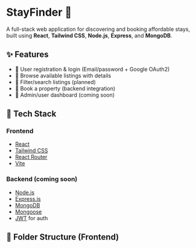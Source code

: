 # StayFinder 🏡

A full-stack web application for discovering and booking affordable stays, built using **React**, **Tailwind CSS**, **Node.js**, **Express**, and **MongoDB**.

## ✨ Features

- 🔐 User registration & login (Email/password + Google OAuth2)
- 📄 Browse available listings with details
- 📌 Filter/search listings (planned)
- 📆 Book a property (backend integration)
- 💼 Admin/user dashboard (coming soon)

## 🚀 Tech Stack

### Frontend
- [React](https://reactjs.org/)
- [Tailwind CSS](https://tailwindcss.com/)
- [React Router](https://reactrouter.com/)
- [Vite](https://vitejs.dev/)

### Backend (coming soon)
- [Node.js](https://nodejs.org/)
- [Express.js](https://expressjs.com/)
- [MongoDB](https://www.mongodb.com/)
- [Mongoose](https://mongoosejs.com/)
- [JWT](https://jwt.io/) for auth

## 📁 Folder Structure (Frontend)

